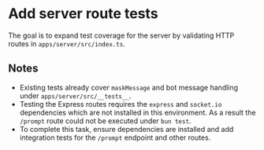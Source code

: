 # Add server route tests

The goal is to expand test coverage for the server by validating HTTP routes in `apps/server/src/index.ts`.

## Notes
- Existing tests already cover `maskMessage` and bot message handling under `apps/server/src/__tests__`.
- Testing the Express routes requires the `express` and `socket.io` dependencies which are not installed in this environment. As a result the `/prompt` route could not be executed under `bun test`.
- To complete this task, ensure dependencies are installed and add integration tests for the `/prompt` endpoint and other routes.
